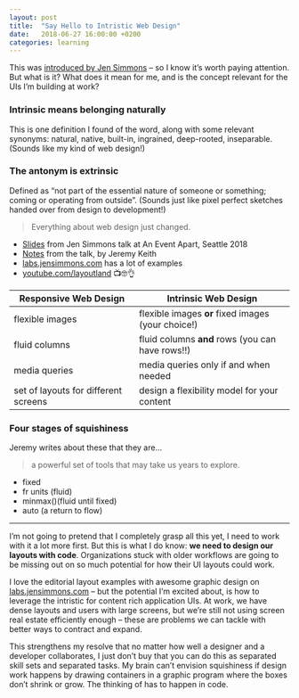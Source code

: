 ```yaml
---
layout: post
title:  "Say Hello to Intristic Web Design"
date:   2018-06-27 16:00:00 +0200
categories: learning
---
```


This was [introduced by Jen Simmons](https://twitter.com/jensimmons/status/980980521848127488) – so I know it’s worth paying attention. But what is it? What does it mean for me, and is the concept relevant for the UIs I’m building at work?

### Intrinsic means belonging naturally

This is one definition I found of the word, along with some relevant synonyms: natural, native, built-in, ingrained, deep-rooted, inseparable. (Sounds like my kind of web design!)

### The antonym is extrinsic

Defined as “not part of the essential nature of someone or something; coming or operating from outside”. (Sounds just like pixel perfect sketches handed over from design to development!)

> Everything about web design just changed.

* [Slides](https://speakerdeck.com/jensimmons/everything-about-web-design-just-changed) from Jen Simmons talk at An Event Apart, Seattle 2018
* [Notes](https://adactio.com/journal/13671) from the talk, by Jeremy Keith
* [labs.jensimmons.com](https://labs.jensimmons.com/) has a lot of examples
* [youtube.com/layoutland](https://www.youtube.com/layoutland) 📺🤓👌

| Responsive Web Design | Intrinsic Web Design |
|---|---|
| flexible images | flexible images **or** fixed images (your choice!) |
| fluid columns | fluid columns **and** rows (you can have rows!!) |
| media queries | media queries only if and when needed |
| set of layouts for different screens | design a flexibility model for your content |

### Four stages of squishiness

Jeremy writes about these that they are…
> a powerful set of tools that may take us years to explore.

* fixed
* fr units (fluid)
* minmax()(fluid until fixed)
* auto (a return to flow)

---

I’m not going to pretend that I completely grasp all this yet, I need to work with it a lot more first. But this is what I do know: **we need to design our layouts with code**. Organizations stuck with older workflows are going to be missing out on so much potential for how their UI layouts could work.

I love the editorial layout examples with awesome graphic design on [labs.jensimmons.com](https://labs.jensimmons.com/) – but the potential I’m excited about, is how to leverage the intristic for content rich application UIs. At work, we have dense layouts and users with large screens, but we’re still not using screen real estate efficiently enough – these are problems we can tackle with better ways to contract and expand.

This strengthens my resolve that no matter how well a designer and a developer collaborates, I just don’t buy that you can do this as separated skill sets and separated tasks. My brain can’t envision squishiness if design work happens by drawing containers in a graphic program where the boxes don’t shrink or grow. The thinking of has to happen in code.
